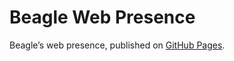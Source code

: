 # Beagle Web Presence

Beagle’s web presence, published on [GitHub Pages](https://jGleitz.github.io/Beagle/branches/project-config).